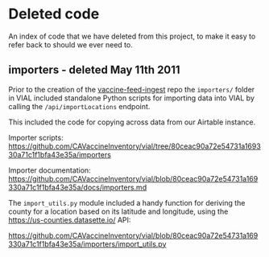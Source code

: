 # Deleted code

An index of code that we have deleted from this project, to make it easy to refer back to should we ever need to.

## importers - deleted May 11th 2011

Prior to the creation of the [vaccine-feed-ingest](https://github.com/CAVaccineInventory/vaccine-feed-ingest) repo the `importers/` folder in VIAL included standalone Python scripts for importing data into VIAL by calling the `/api/importLocations` endpoint.

This included the code for copying across data from our Airtable instance.

Importer scripts: https://github.com/CAVaccineInventory/vial/tree/80ceac90a72e54731a169330a71c1f1bfa43e35a/importers

Importer documentation: https://github.com/CAVaccineInventory/vial/blob/80ceac90a72e54731a169330a71c1f1bfa43e35a/docs/importers.md

The `import_utils.py` module included a handy function for deriving the county for a location based on its latitude and longitude, using the https://us-counties.datasette.io/ API:

https://github.com/CAVaccineInventory/vial/blob/80ceac90a72e54731a169330a71c1f1bfa43e35a/importers/import_utils.py
